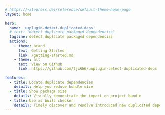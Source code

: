 ```yaml
---
# https://vitepress.dev/reference/default-theme-home-page
layout: home

hero:
  name: 'unplugin-detect-duplicated-deps'
  # text: "detect duplicate packaged dependencies"
  tagline: detect duplicate packaged dependencies
  actions:
    - theme: brand
      text: Getting Started
      link: /getting-started.md
    - theme: alt
      text: View on Github
      link: https://github.com/tjx666/unplugin-detect-duplicated-deps

features:
  - title: Locate duplicate dependencies
    details: Help you reduce bundle size
  - title: Show package size
    details: Visually demonstrate the impact on project bundle
  - title: Use as build checker
    details: Timely discover and resolve introduced new duplicated dependencies
---
```

